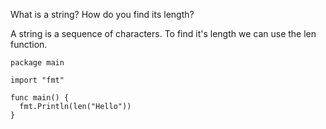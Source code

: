 What is a string? How do you find its length?

A string is a sequence of characters. To find it's length we can use the len function.

```
package main

import "fmt"

func main() {
  fmt.Println(len("Hello"))
}
```